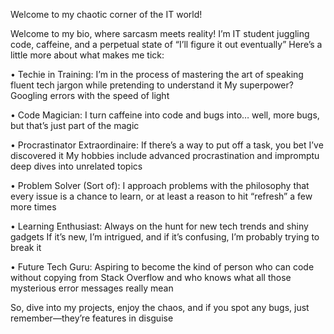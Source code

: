 Welcome to my chaotic corner of the IT world!

Welcome to my bio, where sarcasm meets reality! I’m IT student juggling code, caffeine, and a perpetual state of “I’ll figure it out eventually” Here’s a little more about what makes me tick:

• Techie in Training: I’m in the process of mastering the art of speaking fluent tech jargon while pretending to understand it My superpower? Googling errors with the speed of light

• Code Magician: I turn caffeine into code and bugs into… well, more bugs, but that’s just part of the magic

• Procrastinator Extraordinaire: If there’s a way to put off a task, you bet I’ve discovered it My hobbies include advanced procrastination and impromptu deep dives into unrelated topics

• Problem Solver (Sort of): I approach problems with the philosophy that every issue is a chance to learn, or at least a reason to hit “refresh” a few more times

• Learning Enthusiast: Always on the hunt for new tech trends and shiny gadgets If it’s new, I’m intrigued, and if it’s confusing, I’m probably trying to break it

• Future Tech Guru: Aspiring to become the kind of person who can code without copying from Stack Overflow and who knows what all those mysterious error messages really mean

So, dive into my projects, enjoy the chaos, and if you spot any bugs, just remember—they’re features in disguise

<!---
b1kaf7/b1kaf7 is a ✨ special ✨ repository because its `README.md` (this file) appears on your GitHub profile.
You can click the Preview link to take a look at your changes.
--->
